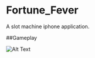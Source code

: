 # Fortune_Fever

A slot machine iphone application. 

##Gameplay

![Alt Text](https://media.giphy.com/media/3mJSEUc88RgWb9uZVY/giphy.gif)
